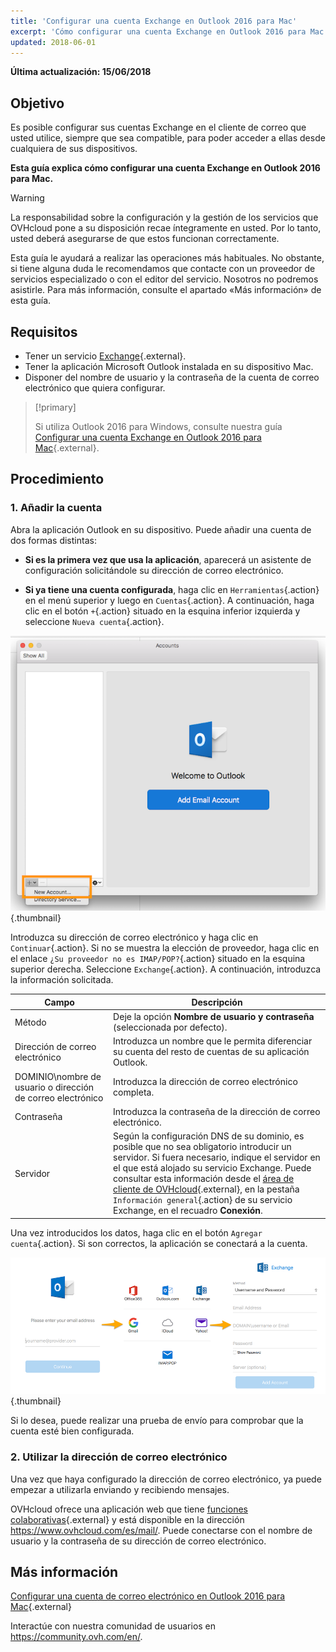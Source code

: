 ```yaml
---
title: 'Configurar una cuenta Exchange en Outlook 2016 para Mac'
excerpt: 'Cómo configurar una cuenta Exchange en Outlook 2016 para Mac'
updated: 2018-06-01
---
```


**Última actualización: 15/06/2018**

## Objetivo

Es posible configurar sus cuentas Exchange en el cliente de correo que usted utilice, siempre que sea compatible, para poder acceder a ellas desde cualquiera de sus dispositivos.

**Esta guía explica cómo configurar una cuenta Exchange en Outlook 2016 para Mac.**


> [!warning]
>
> La responsabilidad sobre la configuración y la gestión de los servicios que OVHcloud pone a su disposición recae íntegramente en usted. Por lo tanto, usted deberá asegurarse de que estos funcionan correctamente.
> 
> Esta guía le ayudará a realizar las operaciones más habituales. No obstante, si tiene alguna duda le recomendamos que contacte con un proveedor de servicios especializado o con el editor del servicio. Nosotros no podremos asistirle. Para más información, consulte el apartado «Más información» de esta guía.
> 

## Requisitos

- Tener un servicio [Exchange](https://www.ovhcloud.com/es/emails/){.external}.
- Tener la aplicación Microsoft Outlook instalada en su dispositivo Mac.
- Disponer del nombre de usuario y la contraseña de la cuenta de correo electrónico que quiera configurar.

> [!primary]
>
> Si utiliza Outlook 2016 para Windows, consulte nuestra guía [Configurar una cuenta Exchange en Outlook 2016 para Mac](/pages/web_cloud/email_and_collaborative_solutions/microsoft_exchange/how_to_configure_outlook_2016){.external}.
>

## Procedimiento

### 1. Añadir la cuenta

Abra la aplicación Outlook en su dispositivo. Puede añadir una cuenta de dos formas distintas:

- **Si es la primera vez que usa la aplicación**, aparecerá un asistente de configuración solicitándole su dirección de correo electrónico.

- **Si ya tiene una cuenta configurada**, haga clic en `Herramientas`{.action} en el menú superior y luego en `Cuentas`{.action}. A continuación, haga clic en el botón `+`{.action} situado en la esquina inferior izquierda y seleccione `Nueva cuenta`{.action}.

![Exchange](images/configuration-outlook-2016-mac-step1.png){.thumbnail}

Introduzca su dirección de correo electrónico y haga clic en `Continuar`{.action}. Si no se muestra la elección de proveedor, haga clic en el enlace `¿Su proveedor no es IMAP/POP?`{.action} situado en la esquina superior derecha. Seleccione `Exchange`{.action}. A continuación, introduzca la información solicitada.

|Campo|Descripción|
|---|---|
|Método|Deje la opción **Nombre de usuario y contraseña** (seleccionada por defecto). |
|Dirección de correo electrónico|Introduzca un nombre que le permita diferenciar su cuenta del resto de cuentas de su aplicación Outlook.|
|DOMINIO\nombre de usuario o dirección de correo electrónico|Introduzca la dirección de correo electrónico completa.|
|Contraseña|Introduzca la contraseña de la dirección de correo electrónico.|
|Servidor|Según la configuración DNS de su dominio, es posible que no sea obligatorio introducir un servidor. Si fuera necesario, indique el servidor en el que está alojado su servicio Exchange. Puede consultar esta información desde el [área de cliente de OVHcloud](https://ca.ovh.com/auth/?action=gotomanager&from=https://www.ovh.com/world/&ovhSubsidiary=ws){.external}, en la pestaña `Información general`{.action} de su servicio Exchange, en el recuadro **Conexión**.|

Una vez introducidos los datos, haga clic en el botón `Agregar cuenta`{.action}. Si son correctos, la aplicación se conectará a la cuenta.

![Exchange](images/configuration-exchange-outlook-2016-mac-step2.png){.thumbnail}

Si lo desea, puede realizar una prueba de envío para comprobar que la cuenta esté bien configurada.

### 2. Utilizar la dirección de correo electrónico

Una vez que haya configurado la dirección de correo electrónico, ya puede empezar a utilizarla enviando y recibiendo mensajes.

OVHcloud ofrece una aplicación web que tiene [funciones colaborativas](https://www.ovhcloud.com/es/emails/){.external} y está disponible en la dirección <https://www.ovhcloud.com/es/mail/>. Puede conectarse con el nombre de usuario y la contraseña de su dirección de correo electrónico.

## Más información

[Configurar una cuenta de correo electrónico en Outlook 2016 para Mac](/pages/web_cloud/email_and_collaborative_solutions/mx_plan/how_to_configure_outlook_2016_mac){.external}

Interactúe con nuestra comunidad de usuarios en <https://community.ovh.com/en/>.